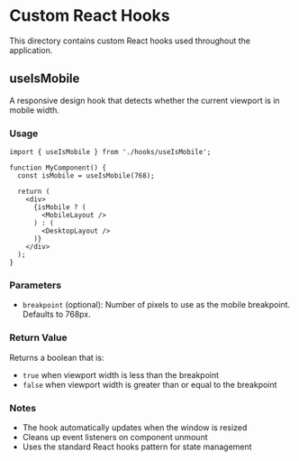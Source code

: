 # Custom React Hooks

This directory contains custom React hooks used throughout the application.

## useIsMobile

A responsive design hook that detects whether the current viewport is in mobile width.

### Usage

```tsx
import { useIsMobile } from './hooks/useIsMobile';

function MyComponent() {
  const isMobile = useIsMobile(768);

  return (
    <div>
      {isMobile ? (
        <MobileLayout />
      ) : (
        <DesktopLayout />
      )}
    </div>
  );
}
```

### Parameters

- `breakpoint` (optional): Number of pixels to use as the mobile breakpoint. Defaults to 768px.

### Return Value

Returns a boolean that is:

- `true` when viewport width is less than the breakpoint
- `false` when viewport width is greater than or equal to the breakpoint

### Notes

- The hook automatically updates when the window is resized
- Cleans up event listeners on component unmount
- Uses the standard React hooks pattern for state management
